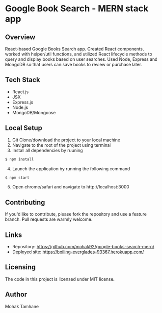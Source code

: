 # Google Book Search - MERN stack app

## Overview
React-based Google Books Search app. Created React components, worked with helper/util functions, and utilized React lifecycle methods to query and display books based on user searches. Used Node, Express and MongoDB so that users can save books to review or purchase later.

## Tech Stack
* React.js
* JSX
* Express.js
* Node.js
* MongoDB/Mongoose

## Local Setup
1. Git Clone/download the project to your local machine
2. Navigate to the root of the project using terminal
3. Install all dependencies by ruuning 
```sh
$ npm install
```
4. Launch the application by running the following command
```sh
$ npm start
```
5. Open chrome/safari and navigate to http://localhost:3000

## Contributing
If you'd like to contribute, please fork the repository and use a feature
branch. Pull requests are warmly welcome.

## Links
- Repository: https://github.com/mohak92/google-books-search-mern/
- Deployed site: https://boiling-everglades-93367.herokuapp.com/

## Licensing
The code in this project is licensed under MIT license.

## Author
Mohak Tamhane
